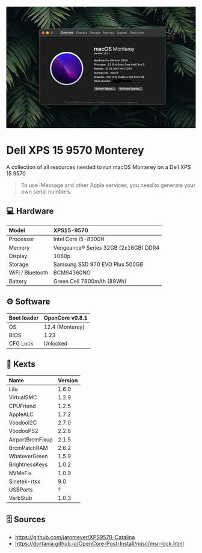 ![Screenshot](Docs/Screenshot.png)

# Dell XPS 15 9570 Monterey
A collection of all resources needed to run macOS Monterey on a Dell XPS 15 9570

> To use iMessage and other Apple services, you need to generate your own serial numbers.

## 💻 Hardware
| Model | XPS15-9570 |
| :- | :- |
| Processor | Intel Core i5-8300H | 
| Memory | Vengeance® Series 32GB (2x16GB) DDR4 |
| Display | 1080p |
| Storage | Samsung SSD 970 EVO Plus 500GB |
| WiFi / Bluetooth | BCM94360NG |
| Battery | Green Cell 7800mAh (89Wh) |

## ⚙️ Software
| Boot loader | OpenCore v0.8.1 |
| :- | :- |
| OS | 12.4 (Monterey) |
| BIOS | 1.23 |
| CFG Lock | Unlocked |

## 💊 Kexts
| Name | Version |
| :- | :- |
| Lilu | 1.6.0 |
| VirtualSMC | 1.2.9 |
| CPUFriend | 1.2.5 |
| AppleALC | 1.7.2 |
| VoodooI2C | 2.7.0 |
| VoodooPS2 | 2.2.8 |
| AirportBrcmFixup | 2.1.5 |
| BrcmPatchRAM | 2.6.2 |
| WhateverGreen | 1.5.9 |
| BrightnessKeys | 1.0.2 |
| NVMeFix | 1.0.9 |
| Sinetek-rtsx | 9.0 |
| USBPorts | ? |
| VerbStub | 1.0.3 |

## 🗄 Sources
- https://github.com/jaromeyer/XPS9570-Catalina
- https://dortania.github.io/OpenCore-Post-Install/misc/msr-lock.html
